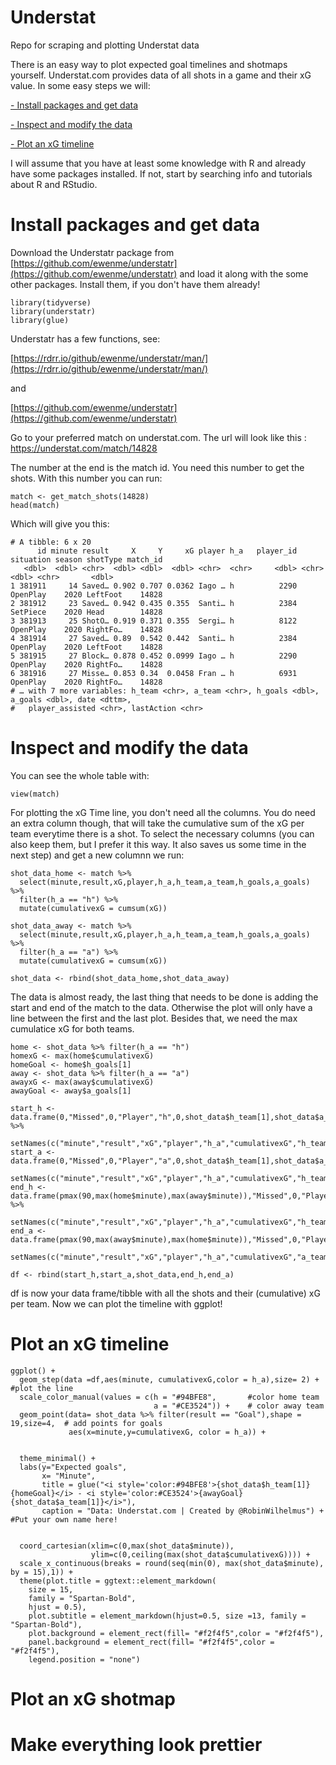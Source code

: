 # Understat
Repo for scraping and plotting Understat data

There is an easy way to plot expected goal timelines and shotmaps yourself. Understat.com provides data of all shots in a game and their xG value. In some easy steps we will:

[- Install packages and get data](#install-packages-and-get-data)

[- Inspect and modify the data](#inspect-and-modify-the-data)

[- Plot an xG timeline](#plot-an-xg-timeline)



I will assume that you have at least some knowledge with R and already have some packages installed. If not, start by searching info and tutorials about R and RStudio. 

# Install packages and get data

Download the Understatr package from [https://github.com/ewenme/understatr](https://github.com/ewenme/understatr) and load it along with the some other packages. Install them, if you don't have them already!

```
library(tidyverse)
library(understatr)
library(glue)
```

Understatr has a few functions, see: 

[https://rdrr.io/github/ewenme/understatr/man/](https://rdrr.io/github/ewenme/understatr/man/) 

and 

[https://github.com/ewenme/understatr](https://github.com/ewenme/understatr)

Go to your preferred match on understat.com. The url will look like this : https://understat.com/match/14828

The number at the end is the match id. You need this number to get the shots. With this number you can run:
```
match <- get_match_shots(14828)
head(match)
```
Which will give you this:
```
# A tibble: 6 x 20
      id minute result     X     Y     xG player h_a   player_id situation season shotType match_id
   <dbl>  <dbl> <chr>  <dbl> <dbl>  <dbl> <chr>  <chr>     <dbl> <chr>      <dbl> <chr>       <dbl>
1 381911     14 Saved… 0.902 0.707 0.0362 Iago … h          2290 OpenPlay    2020 LeftFoot    14828
2 381912     23 Saved… 0.942 0.435 0.355  Santi… h          2384 SetPiece    2020 Head        14828
3 381913     25 ShotO… 0.919 0.371 0.355  Sergi… h          8122 OpenPlay    2020 RightFo…    14828
4 381914     27 Saved… 0.89  0.542 0.442  Santi… h          2384 OpenPlay    2020 LeftFoot    14828
5 381915     27 Block… 0.878 0.452 0.0999 Iago … h          2290 OpenPlay    2020 RightFo…    14828
6 381916     27 Misse… 0.853 0.34  0.0458 Fran … h          6931 OpenPlay    2020 RightFo…    14828
# … with 7 more variables: h_team <chr>, a_team <chr>, h_goals <dbl>, a_goals <dbl>, date <dttm>,
#   player_assisted <chr>, lastAction <chr>
```


# Inspect and modify the data

You can see the whole table with:

```
view(match)
```
For plotting the xG Time line, you don't need all the columns. You do need an extra column though, that will take the cumulative sum of the xG per team everytime there is a shot. To select the necessary columns (you can also keep them, but I prefer it this way. It also saves us some time in the next step) and get a new columnn we run:
```
shot_data_home <- match %>% 
  select(minute,result,xG,player,h_a,h_team,a_team,h_goals,a_goals) %>% 
  filter(h_a == "h") %>%
  mutate(cumulativexG = cumsum(xG))

shot_data_away <- match %>% 
  select(minute,result,xG,player,h_a,h_team,a_team,h_goals,a_goals) %>% 
  filter(h_a == "a") %>%
  mutate(cumulativexG = cumsum(xG))

shot_data <- rbind(shot_data_home,shot_data_away)
 ```
The data is almost ready, the last thing that needs to be done is adding the start and end of the match to the data. Otherwise the plot will only have a line between the first and the last plot.
Besides that, we need the max cumulatice xG for both teams.

```
home <- shot_data %>% filter(h_a == "h")
homexG <- max(home$cumulativexG)
homeGoal <- home$h_goals[1]
away <- shot_data %>% filter(h_a == "a")
awayxG <- max(away$cumulativexG)
awayGoal <- away$a_goals[1]

start_h <- data.frame(0,"Missed",0,"Player","h",0,shot_data$h_team[1],shot_data$a_team[1],homeGoal,awayGoal) %>% 
  setNames(c("minute","result","xG","player","h_a","cumulativexG","h_team","a_team","h_goals","a_goals"))
start_a <- data.frame(0,"Missed",0,"Player","a",0,shot_data$h_team[1],shot_data$a_team[1],homeGoal,awayGoal)%>% 
  setNames(c("minute","result","xG","player","h_a","cumulativexG","h_team","a_team","h_goals","a_goals"))
end_h <- data.frame(pmax(90,max(home$minute),max(away$minute)),"Missed",0,"Player","h",homexG,shot_data$h_team[1],shot_data$a_team[1],homeGoal,awayGoal) %>% 
  setNames(c("minute","result","xG","player","h_a","cumulativexG","h_team","a_team","h_goals","a_goals"))
end_a <- data.frame(pmax(90,max(away$minute),max(home$minute)),"Missed",0,"Player","a",awayxG,shot_data$h_team[1],shot_data$a_team[1],homeGoal,awayGoal)%>% 
  setNames(c("minute","result","xG","player","h_a","cumulativexG","a_team","h_team","h_goals","a_goals"))

df <- rbind(start_h,start_a,shot_data,end_h,end_a)
```
df is now your data frame/tibble with all the shots and their (cumulative) xG per team. Now we can plot the timeline with ggplot!

# Plot an xG timeline
```
ggplot() + 
  geom_step(data =df,aes(minute, cumulativexG,color = h_a),size= 2) +   #plot the line
  scale_color_manual(values = c(h = "#94BFE8",       #color home team
                                a = "#CE3524")) +    # color away team
  geom_point(data= shot_data %>% filter(result == "Goal"),shape = 19,size=4,  # add points for goals
             aes(x=minute,y=cumulativexG, color = h_a)) +
  
  
  theme_minimal() +    
  labs(y="Expected goals",
       x= "Minute",
       title = glue("<i style='color:#94BFE8'>{shot_data$h_team[1]} {homeGoal}</i> - <i style='color:#CE3524'>{awayGoal} {shot_data$a_team[1]}</i>"), 
       caption = "Data: Understat.com | Created by @RobinWilhelmus") +    #Put your own name here!
  
  
  coord_cartesian(xlim=c(0,max(shot_data$minute)),
                  ylim=c(0,ceiling(max(shot_data$cumulativexG)))) +
  scale_x_continuous(breaks = round(seq(min(0), max(shot_data$minute), by = 15),1)) +
  theme(plot.title = ggtext::element_markdown(  
    size = 15,  
    family = "Spartan-Bold",
    hjust = 0.5),
    plot.subtitle = element_markdown(hjust=0.5, size =13, family = "Spartan-Bold"),
    plot.background = element_rect(fill= "#f2f4f5",color = "#f2f4f5"),
    panel.background = element_rect(fill= "#f2f4f5",color = "#f2f4f5"),
    legend.position = "none")

```




# Plot an xG shotmap



# Make everything look prettier 
